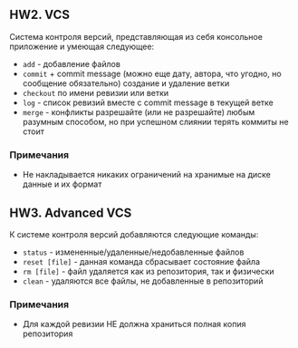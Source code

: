 
## HW2. VCS
Система контроля версий, представляющая из себя консольное приложение и умеющая следующее:

- `add` - добавление файлов
- `commit` + commit message (можно еще дату, автора, что угодно, но сообщение обязательно) создание и удаление ветки
- `checkout` по имени ревизии или ветки
- `log` - список ревизий вместе с commit message в текущей ветке
- `merge` - конфликты разрешайте (или не разрешайте) любым разумным способом, но при успешном слиянии терять коммиты не стоит

### Примечания
- Не накладывается никаких ограничений на хранимые на диске данные и их формат

## HW3. Advanced VCS
К системе контроля версий добавляются следующие команды:

- `status` - измененные/удаленные/недобавленные файлов
- `reset [file]` - данная команда сбрасывает состояние файла
- `rm [file]` - файл удаляется как из репозитория, так и физически
- `clean` - удаляются все файлы, не добавленные в репозиторий

### Примечания
- Для каждой ревизии НЕ должна храниться полная копия репозитория
